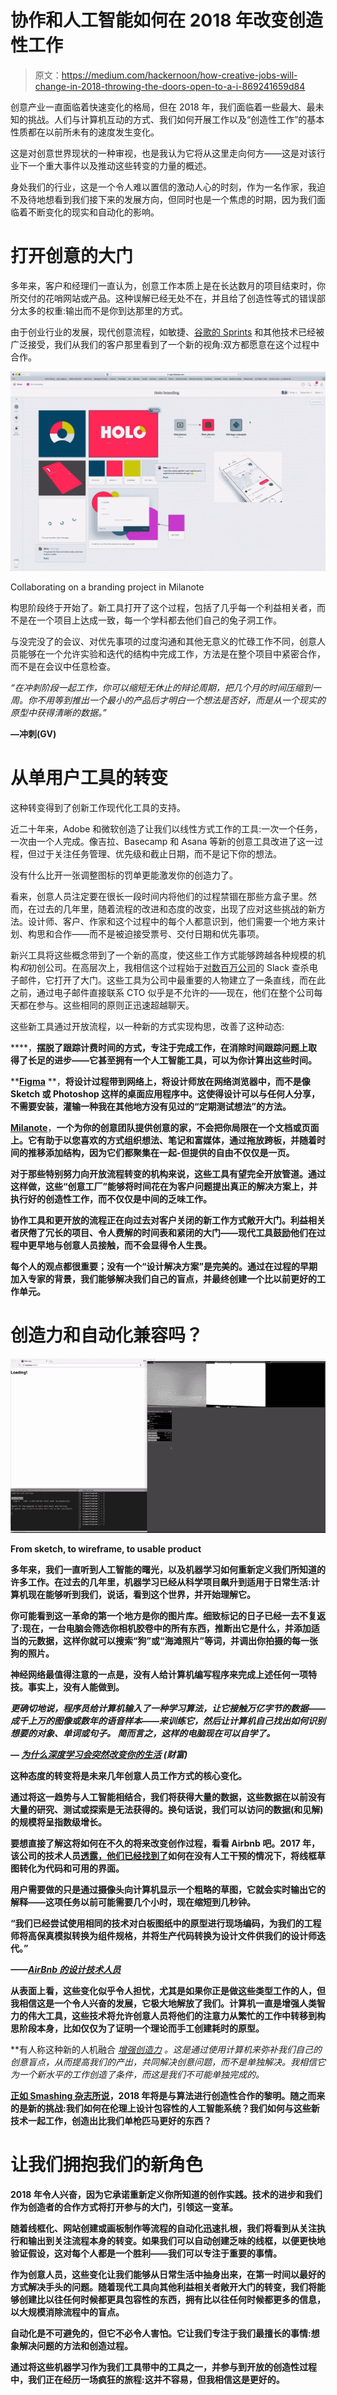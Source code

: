 # 协作和人工智能如何在 2018 年改变创造性工作

> 原文：<https://medium.com/hackernoon/how-creative-jobs-will-change-in-2018-throwing-the-doors-open-to-a-i-869241659d84>

创意产业一直面临着快速变化的格局，但在 2018 年，我们面临着一些最大、最未知的挑战。人们与计算机互动的方式、我们如何开展工作以及“创造性工作”的基本性质都在以前所未有的速度发生变化。

这是对创意世界现状的一种审视，也是我认为它将从这里走向何方——这是对该行业下一个重大事件以及推动这些转变的力量的概述。

身处我们的行业，这是一个令人难以置信的激动人心的时刻，作为一名作家，我迫不及待地想看到我们接下来的发展方向，但同时也是一个焦虑的时期，因为我们面临着不断变化的现实和自动化的影响。

# 打开创意的大门

多年来，客户和经理们一直认为，创意工作本质上是在长达数月的项目结束时，你所交付的花哨网站或产品。这种误解已经无处不在，并且给了创造性等式的错误部分太多的权重:输出而不是你到达那里的方式。

由于创业行业的发展，现代创意流程，如敏捷、[谷歌的 Sprints](http://www.gv.com/sprint/) 和其他技术已经被广泛接受，我们从我们的客户那里看到了一个新的视角:双方都愿意在这个过程中合作。

![](img/8670af4383e8d0190f3f79faadb8e2c2.png)

Collaborating on a branding project in Milanote

构思阶段终于开始了。新工具打开了这个过程，包括了几乎每一个利益相关者，而不是在一个项目上达成一致，每一个学科都去他们自己的兔子洞工作。

与没完没了的会议、对优先事项的过度沟通和其他无意义的忙碌工作不同，创意人员能够在一个允许实验和迭代的结构中完成工作，方法是在整个项目中紧密合作，而不是在会议中任意检查。

*“在冲刺阶段一起工作，你可以缩短无休止的辩论周期，把几个月的时间压缩到一周。你不用等到推出一个最小的产品后才明白一个想法是否好，而是从一个现实的原型中获得清晰的数据。”*

**—冲刺(GV)**

# 从单用户工具的转变

这种转变得到了创新工作现代化工具的支持。

近二十年来，Adobe 和微软创造了让我们以线性方式工作的工具:一次一个任务，一次由一个人完成。像吉拉、Basecamp 和 Asana 等新的创意工具改进了这一过程，但过于关注任务管理、优先级和截止日期，而不是记下你的想法。

没有什么比开一张调整图标的罚单更能激发你的创造力了。

看来，创意人员注定要在很长一段时间内将他们的过程禁锢在那些方盒子里。然而，在过去的几年里，随着流程的改进和态度的改变，出现了应对这些挑战的新方法。设计师、客户、作家和这个过程中的每个人都意识到，他们需要一个地方来计划、构思和合作——而不是被迫接受票号、交付日期和优先事项。

新兴工具将这些概念带到了一个新的高度，使这些工作方式能够跨越各种规模的机构*和*初创公司。在高层次上，我相信这个过程始于[对数百万公司](https://www.theverge.com/2014/8/12/5991005/slack-is-killing-email-yes-really)的 Slack 查杀电子邮件，它打开了大门。这些工具为公司中最重要的人物建立了一条直线，而在此之前，通过电子邮件直接联系 CTO 似乎是不允许的——现在，他们在整个公司每天都在参与。这些相同的原则正迅速超越聊天。

这些新工具通过开放流程，以一种新的方式实现构思，改善了这种动态:

[](http://timelyapp.com)****，**摆脱了跟踪计费时间的方式，专注于完成工作，在消除时间跟踪问题上取得了长足的进步——它甚至拥有一个人工智能工具，可以为你计算出这些时间。**

**[**Figma**](http://figma.com) **，**将设计过程带到网络上，将设计师放在网络浏览器中，而不是像 Sketch 或 Photoshop 这样的桌面应用程序中。这使得设计可以与任何人分享，不需要安装，灌输一种我在其他地方没有见过的“定期测试想法”的方法。**

**[**Milanote**](https://milanote.com)**，**一个为你的创意团队提供创意的家，不会把你局限在一个文档或页面上。它有助于以您喜欢的方式组织想法、笔记和富媒体，通过拖放跨板，并随着时间的推移添加结构，因为它们都聚集在一起-但提供的自由不仅仅是一页。**

**对于那些特别努力向开放流程转变的机构来说，这些工具有望完全开放管道。通过这样做，这些“创意工厂”能够将时间花在为客户问题提出真正的解决方案上，并执行好的创造性工作，而不仅仅是中间的乏味工作。**

**协作工具和更开放的流程正在向过去对客户关闭的新工作方式敞开大门。利益相关者厌倦了冗长的项目、令人费解的时间表和紧闭的大门——现代工具鼓励他们在过程中更早地与创意人员接触，而不会显得令人生畏。**

**每个人的观点都很重要；没有一个“设计解决方案”是完美的。通过在过程的早期加入专家的背景，我们能够解决我们自己的盲点，并最终创建一个比以前更好的工作单元。**

# **创造力和自动化兼容吗？**

**![](img/c7c157071415b66c4b214c8a361d16ed.png)**

**From sketch, to wireframe, to usable product**

**多年来，我们一直听到人工智能的曙光，以及机器学习如何重新定义我们所知道的许多工作。在过去的几年里，机器学习已经从科学项目飙升到适用于日常生活:计算机现在能够听到我们，说话，看到这个世界，并开始理解它。**

**你可能看到这一革命的第一个地方是你的图片库。细致标记的日子已经一去不复返了:现在，一台电脑会筛选你相机胶卷中的所有东西，推断出它是什么，并添加适当的元数据，这样你就可以搜索“狗”或“海滩照片”等词，并调出你拍摄的每一张狗的照片。**

**神经网络最值得注意的一点是，没有人给计算机编写程序来完成上述任何一项特技。事实上，没有人能做到。**

***更确切地说，程序员给计算机输入了一种学习算法，让它接触万亿字节的数据——成千上万的图像或数年的语音样本——来训练它，然后让计算机自己找出如何识别想要的对象、单词或句子。* ***简而言之，这样的电脑现在可以自学了。*****

***—* [*为什么深度学习会突然改变你的生活*](http://fortune.com/ai-artificial-intelligence-deep-machine-learning/) *(财富)***

**这种态度的转变将是未来几年创意人员工作方式的核心变化。**

**通过将这一趋势与人工智能相结合，我们将获得大量的数据，这些数据在以前没有大量的研究、测试或探索是无法获得的。换句话说，我们可以访问的数据(和见解)的规模将呈指数级增长。**

**要想直接了解这将如何在不久的将来改变创作过程，看看 Airbnb 吧。2017 年，该公司的技术人员[透露，他们已经找到了](https://airbnb.design/sketching-interfaces/)如何在没有人工干预的情况下，将线框草图转化为代码和可用的界面。**

**用户需要做的只是通过摄像头向计算机显示一个粗略的草图，它就会实时输出它的解释——这项任务以前可能需要几个小时，现在缩短到几秒钟。**

**“我们已经尝试使用相同的技术对白板图纸中的原型进行现场编码，为我们的工程师将高保真模拟转换为组件规格，并将生产代码转换为设计文件供我们的设计师迭代。”**

***——*[*AirBnb 的设计技术人员*](https://airbnb.design/sketching-interfaces/)**

**从表面上看，这些变化似乎令人担忧，尤其是如果你正是做这些类型工作的人，但我相信这是一个令人兴奋的发展，它极大地解放了我们。计算机一直是增强人类智力的伟大工具，这些技术将允许创意人员将他们的注意力从繁忙的工作中转移到构思阶段本身，比如仅仅为了证明一个理论而手工创建耗时的原型。**

**有人称这种新的人机融合 [*增强创造力*](http://www.kierandkelly.com/the-coming-age-of-creativity/) *。*这是通过使用计算机来弥补我们自己的创意盲点，从而提高我们的产出，共同解决创意问题，而不是单独解决。我相信它为一个新水平的工作创造了条件，而这是我们不可能单独完成的。**

**[正如 Smashing 杂志所说](https://www.smashingmagazine.com/2017/01/algorithm-driven-design-how-artificial-intelligence-changing-design/)，2018 年将是与算法进行创造性合作的黎明。随之而来的是新的挑战:我们如何在伦理上设计包容性的人工智能系统？我们如何与这些新技术一起工作，创造出比我们单枪匹马更好的东西？**

# **让我们拥抱我们的新角色**

**2018 年令人兴奋，因为它承诺重新定义你所知道的创作实践。技术的进步和我们作为创造者的合作方式将打开参与的大门，引领这一变革。**

**随着线框化、网站创建或画板制作等流程的自动化迅速扎根，我们将看到从关注执行和输出到关注流程本身的转变。如果我们可以自动创建乏味的线框，以便更快地验证假设，这对每个人都是一个胜利——我们可以专注于重要的事情。**

**作为创意人员，这些变化让我们能够从日常生活中抽身出来，在第一时间以最好的方式解决手头的问题。随着现代工具向其他利益相关者敞开大门的转变，我们将能够创建比以往任何时候都更具包容性的东西，拥有比以往任何时候都更多的信息，以大规模消除流程中的盲点。**

**自动化是不可避免的，但它不必令人害怕。它让我们专注于我们最擅长的事情:想象解决问题的方法和创造过程。**

**通过将这些机器学习作为我们工具带中的工具之一，并参与到开放的创造性过程中，我们正在经历一场疯狂的旅程:这并不容易，但我相信这是更好的。**